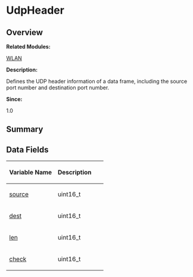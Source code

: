# UdpHeader<a name="ZH-CN_TOPIC_0000001054718167"></a>

## **Overview**<a name="section1957306408093537"></a>

**Related Modules:**

[WLAN](WLAN.md)

**Description:**

Defines the UDP header information of a data frame, including the source port number and destination port number. 

**Since:**

1.0

## **Summary**<a name="section850223441093537"></a>

## Data Fields<a name="pub-attribs"></a>

<a name="table1360451052093537"></a>
<table><thead align="left"><tr id="row8613557093537"><th class="cellrowborder" valign="top" width="50%" id="mcps1.1.3.1.1"><p id="p468517350093537"><a name="p468517350093537"></a><a name="p468517350093537"></a>Variable Name</p>
</th>
<th class="cellrowborder" valign="top" width="50%" id="mcps1.1.3.1.2"><p id="p641258598093537"><a name="p641258598093537"></a><a name="p641258598093537"></a>Description</p>
</th>
</tr>
</thead>
<tbody><tr id="row669874218093537"><td class="cellrowborder" valign="top" width="50%" headers="mcps1.1.3.1.1 "><p id="p1513724514093537"><a name="p1513724514093537"></a><a name="p1513724514093537"></a><a href="WLAN.md#gaa51376bc21358f5c14e8c21ddc9afa00">source</a></p>
</td>
<td class="cellrowborder" valign="top" width="50%" headers="mcps1.1.3.1.2 "><p id="p659458759093537"><a name="p659458759093537"></a><a name="p659458759093537"></a>uint16_t&nbsp;</p>
</td>
</tr>
<tr id="row1799910838093537"><td class="cellrowborder" valign="top" width="50%" headers="mcps1.1.3.1.1 "><p id="p511131056093537"><a name="p511131056093537"></a><a name="p511131056093537"></a><a href="WLAN.md#ga21658fd4eb65ed4559958e3074f21081">dest</a></p>
</td>
<td class="cellrowborder" valign="top" width="50%" headers="mcps1.1.3.1.2 "><p id="p1539334753093537"><a name="p1539334753093537"></a><a name="p1539334753093537"></a>uint16_t&nbsp;</p>
</td>
</tr>
<tr id="row447917890093537"><td class="cellrowborder" valign="top" width="50%" headers="mcps1.1.3.1.1 "><p id="p1409678399093537"><a name="p1409678399093537"></a><a name="p1409678399093537"></a><a href="WLAN.md#ga90b8c3dd672bad2f722900101db236f2">len</a></p>
</td>
<td class="cellrowborder" valign="top" width="50%" headers="mcps1.1.3.1.2 "><p id="p657156282093537"><a name="p657156282093537"></a><a name="p657156282093537"></a>uint16_t&nbsp;</p>
</td>
</tr>
<tr id="row323617996093537"><td class="cellrowborder" valign="top" width="50%" headers="mcps1.1.3.1.1 "><p id="p395106936093537"><a name="p395106936093537"></a><a name="p395106936093537"></a><a href="WLAN.md#gae93142de73db5e7e18f2d247387d79ee">check</a></p>
</td>
<td class="cellrowborder" valign="top" width="50%" headers="mcps1.1.3.1.2 "><p id="p414616953093537"><a name="p414616953093537"></a><a name="p414616953093537"></a>uint16_t&nbsp;</p>
</td>
</tr>
</tbody>
</table>

